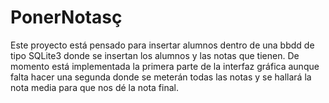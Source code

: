 # PonerNotasç

Este proyecto está pensado para insertar alumnos dentro de una bbdd de tipo SQLite3 donde se insertan los alumnos y las notas que tienen. 
De momento está implementada la primera parte de la interfaz gráfica aunque falta hacer una segunda donde se meterán todas las notas y se hallará la nota media para que nos dé la nota final.
